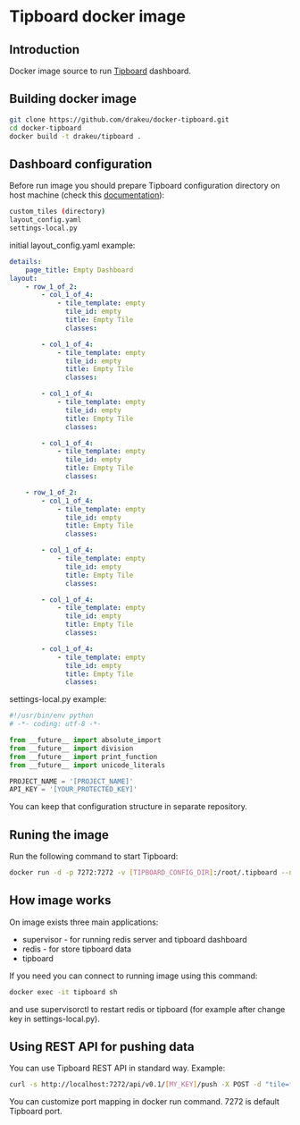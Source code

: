# Tipboard docker image

## Introduction

Docker image source to run [Tipboard](http://tipboard.readthedocs.org) dashboard.

## Building docker image

```bash
git clone https://github.com/drakeu/docker-tipboard.git
cd docker-tipboard
docker build -t drakeu/tipboard .
```

## Dashboard configuration
Before run image you should prepare Tipboard configuration directory on host machine (check this [documentation](http://tipboard.readthedocs.org/en/latest/configuration.html)):

```bash
custom_tiles (directory)
layout_config.yaml
settings-local.py
```

initial layout_config.yaml example:

```yaml
details:
    page_title: Empty Dashboard
layout:
    - row_1_of_2:
        - col_1_of_4:
            - tile_template: empty
              tile_id: empty
              title: Empty Tile
              classes:

        - col_1_of_4:
            - tile_template: empty
              tile_id: empty
              title: Empty Tile
              classes:

        - col_1_of_4:
            - tile_template: empty
              tile_id: empty
              title: Empty Tile
              classes:

        - col_1_of_4:
            - tile_template: empty
              tile_id: empty
              title: Empty Tile
              classes:

    - row_1_of_2:
        - col_1_of_4:
            - tile_template: empty
              tile_id: empty
              title: Empty Tile
              classes:

        - col_1_of_4:
            - tile_template: empty
              tile_id: empty
              title: Empty Tile
              classes:

        - col_1_of_4:
            - tile_template: empty
              tile_id: empty
              title: Empty Tile
              classes:

        - col_1_of_4:
            - tile_template: empty
              tile_id: empty
              title: Empty Tile
              classes:
```

settings-local.py example:

```python
#!/usr/bin/env python
# -*- coding: utf-8 -*-

from __future__ import absolute_import
from __future__ import division
from __future__ import print_function
from __future__ import unicode_literals

PROJECT_NAME = '[PROJECT_NAME]'
API_KEY = '[YOUR_PROTECTED_KEY]'
```

You can keep that configuration structure in separate repository.

## Runing the image
Run the following command to start Tipboard:

```bash
docker run -d -p 7272:7272 -v [TIPBOARD_CONFIG_DIR]:/root/.tipboard --name=tipboard farfeduc/tipboard:1.0
```

## How image works
On image exists three main applications:

- supervisor - for running redis server and tipboard dashboard
- redis - for store tipboard data
- tipboard

If you need you can connect to running image using this command:

```bash
docker exec -it tipboard sh
```

and use supervisorctl to restart redis or tipboard (for example after change key in settings-local.py).

## Using REST API for pushing data

You can use Tipboard REST API in standard way. Example:

```bash
curl -s http://localhost:7272/api/v0.1/[MY_KEY]/push -X POST -d "tile=fancy_listing" -d "key=ecosystem" -d 'data=[{"label": "CPU Load", "text": "1,15 / 8 CPU" }, {"label": "Memory", "text": "4,2G / 15G"}, {"label": "/dev/sda1", "text": "9,4G / 110G"}, {"label": "/dev/sdb1", "text": "3,3G / 19G"}, {"label": "/dev/sdb2", "text": "165G / 1,8T"}, {"label": "Swap", "text": "0B / 0B"}]'
```

You can customize port mapping in docker run command. 7272 is default Tipboard port.
